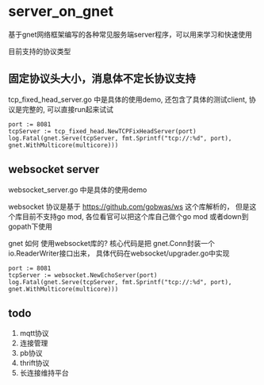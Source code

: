 # server_on_gnet
基于gnet网络框架编写的各种常见服务端server程序，可以用来学习和快速使用

目前支持的协议类型

## 固定协议头大小，消息体不定长协议支持
tcp_fixed_head_server.go 中是具体的使用demo, 还包含了具体的测试client, 协议是完整的, 可以直接run起来试试
```
port := 8081
tcpServer := tcp_fixed_head.NewTCPFixHeadServer(port)
log.Fatal(gnet.Serve(tcpServer, fmt.Sprintf("tcp://:%d", port), gnet.WithMulticore(multicore)))

```

## websocket server
websocket_server.go 中是具体的使用demo

websocket 协议是基于 https://github.com/gobwas/ws 这个库解析的， 但是这个库目前不支持go mod, 各位看官可以把这个库自己做个go mod 或者down到gopath下使用

gnet 如何 使用websocket库的? 核心代码是把 gnet.Conn封装一个 io.ReaderWriter接口出来， 具体代码在websocket/upgrader.go中实现

```
port := 8081
tcpServer := websocket.NewEchoServer(port)
log.Fatal(gnet.Serve(tcpServer, fmt.Sprintf("tcp://:%d", port), gnet.WithMulticore(multicore)))

```

## todo
1. mqtt协议
2. 连接管理
3. pb协议
4. thrift协议
5. 长连接维持平台
